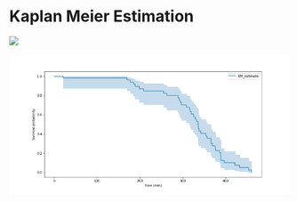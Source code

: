 # Kaplan Meier Estimation

![](./assets/images/Imputed_Discharge_Cycles.png)

![](./assets/images/KM.png)
